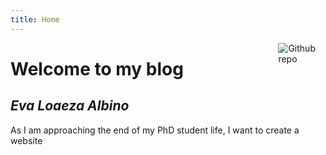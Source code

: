 ```yaml
---
title: Home
---
```


[<img src="https://simpleicons.org/icons/github.svg" style="max-width:15%;min-width:40px;float:right;" alt="Github repo" />](https://github.com/yihui/hugo-xmin)

# Welcome to my blog

## _Eva Loaeza Albino_

As I am approaching the end of my PhD student life, I want to create a website